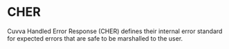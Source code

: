 CHER
====

Cuvva Handled Error Response (CHER) defines their internal error standard for expected errors that are safe to be marshalled to the user.
